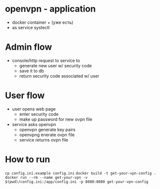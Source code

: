 
# openvpn - application
- docker container + (уже есть)
- as service systectl

# Admin flow
- console/http request to service to
    - generate new user w/ security code
    - save it to db
    - return security code associated w/ user

# User flow
- user opens web page
    - enter security code
    - make up password for new ovpn file
- service asks openvpn
    - openvpn generate key pairs
    - openvpng enerate ovpn file
    - service returns ovpn file
    
    
# How to run
`cp config.ini.example config.ini`
`docker build -t get-your-vpn-config .`
`docker run --rm --name get-your-vpn -v $(pwd)/config.ini:/app/config.ini -p 8080:8080 get-your-vpn-config`
